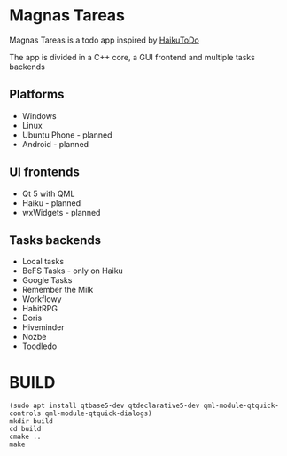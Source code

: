 # Magnas Tareas
Magnas Tareas is a todo app inspired by [HaikuToDo](http://github.com/AdrianArroyoCalle/haiku-todo)

The app is divided in a C++ core, a GUI frontend and multiple tasks backends

## Platforms

* Windows
* Linux
* Ubuntu Phone - planned
* Android - planned

## UI frontends

 * Qt 5 with QML
 * Haiku - planned
 * wxWidgets - planned

## Tasks backends

 * Local tasks
 * BeFS Tasks - only on Haiku
 * Google Tasks
 * Remember the Milk
 * Workflowy
 * HabitRPG
 * Doris
 * Hiveminder
 * Nozbe
 * Toodledo

# BUILD

```
(sudo apt install qtbase5-dev qtdeclarative5-dev qml-module-qtquick-controls qml-module-qtquick-dialogs)
mkdir build
cd build
cmake ..
make
```
